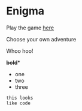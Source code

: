 # Enigma

Play the game [here](https://twopiharris.github.io/Enigma/)

Choose your own adventure

Whoo hoo!

**bold***

* one
* two
* three
```
this looks
like code
```
